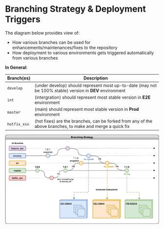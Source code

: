 # Branching Strategy & Deployment Triggers

[img_strategy]: diagrams/branches_and_deployment.png

The diagram below provides view of:
* How various branches can be used for enhancements/maintenances/fixes to the repository
* How deployment to various environments gets triggered automatically from various branches

**In General**:

| Branch(es) | Description                                                                                                      |
|-----------|------------------------------------------------------------------------------------------------------------------|
| `develop` | (under develop) should represent most up-to-date (may not be 100% stable) version in **DEV** environment |
| `int`     | (intergration) should represent most stable version in **E2E** environment                                       |
| `master`  | (main) should represent most stable version in **Prod** environment                                              |
| `hotfix_xxx` | (hot fixes) are the branches, can be forked from any of the above branches, to make and merge a quick fix        |

![Branching_Deployment_strategy][img_strategy]
